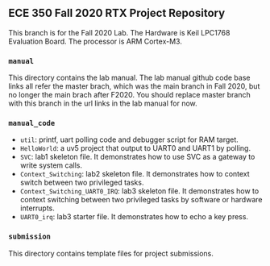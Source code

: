## ECE 350 Fall 2020 RTX Project Repository
This branch is for the Fall 2020 Lab. The Hardware is Keil LPC1768 Evaluation Board. The processor is ARM Cortex-M3. 

### `manual`
This directory contains the lab manual. The lab manual github code base links all refer the master brach, which was the main branch in Fall 2020, but no longer the main brach after F2020. You should replace master branch with this branch in the url links in the lab manual for now. 

### `manual_code`

* `util`: printf, uart polling code and debugger script for RAM target.
* `HelloWorld`: a uv5 project that output to UART0 and UART1 by polling.
* `SVC`: lab1 skeleton file. It demonstrates how to use SVC as a gateway to write system calls.
* `Context_Switching`: lab2 skeleton file. It demonstrates how to context switch between two privileged tasks.
* `Context_Switching_UART0_IRQ`: lab3 skeleton file. It demonstrates how to context switching between two privileged tasks by software or hardware interrupts.
* `UART0_irq`: lab3 starter file. It demonstrates how to echo a key press.

### `submission`
This directory contains template files for project submissions.
